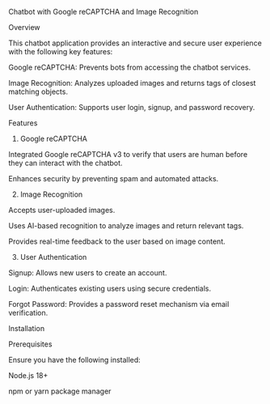 Chatbot with Google reCAPTCHA and Image Recognition

Overview

This chatbot application provides an interactive and secure user experience with the following key features:

Google reCAPTCHA: Prevents bots from accessing the chatbot services.

Image Recognition: Analyzes uploaded images and returns tags of closest matching objects.

User Authentication: Supports user login, signup, and password recovery.

Features

1. Google reCAPTCHA

Integrated Google reCAPTCHA v3 to verify that users are human before they can interact with the chatbot.

Enhances security by preventing spam and automated attacks.

2. Image Recognition

Accepts user-uploaded images.

Uses AI-based recognition to analyze images and return relevant tags.

Provides real-time feedback to the user based on image content.

3. User Authentication

Signup: Allows new users to create an account.

Login: Authenticates existing users using secure credentials.

Forgot Password: Provides a password reset mechanism via email verification.

Installation

Prerequisites

Ensure you have the following installed:

Node.js 18+

npm or yarn package manager
